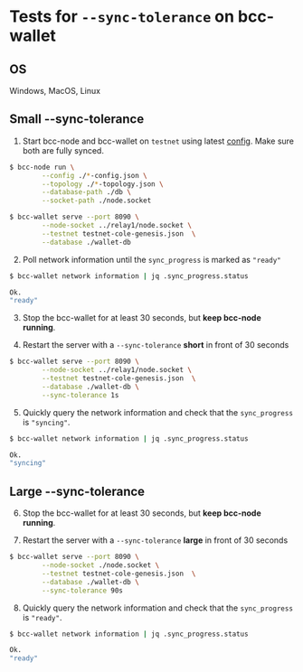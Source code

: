 # Tests for `--sync-tolerance` on bcc-wallet

## OS

Windows, MacOS, Linux

## Small --sync-tolerance

1. Start bcc-node and bcc-wallet on `testnet` using latest [config](https://hydra.tbco.io/job/Bcc/tbco-nix/bcc-deployment/latest/download/1/index.html). Make sure both are fully synced.

```bash
$ bcc-node run \
		--config ./*-config.json \
		--topology ./*-topology.json \
		--database-path ./db \
		--socket-path ./node.socket

$ bcc-wallet serve --port 8090 \
		--node-socket ../relay1/node.socket \
		--testnet testnet-cole-genesis.json  \
		--database ./wallet-db
```

2. Poll network information until the `sync_progress` is marked as `"ready"`

```bash
$ bcc-wallet network information | jq .sync_progress.status

Ok.
"ready"
```

3. Stop the bcc-wallet for at least 30 seconds, but **keep bcc-node running**.


4. Restart the server with a `--sync-tolerance` **short** in front of 30 seconds

```bash
$ bcc-wallet serve --port 8090 \
		--node-socket ../relay1/node.socket \
		--testnet testnet-cole-genesis.json  \
		--database ./wallet-db \
		--sync-tolerance 1s
```


5. Quickly query the network information and check that the `sync_progress` is `"syncing"`.

```bash
$ bcc-wallet network information | jq .sync_progress.status

Ok.
"syncing"
```

## Large --sync-tolerance


6. Stop the bcc-wallet for at least 30 seconds, but **keep bcc-node running**.


7. Restart the server with a `--sync-tolerance` **large** in front of 30 seconds

```bash
$ bcc-wallet serve --port 8090 \
		--node-socket ./node.socket \
		--testnet testnet-cole-genesis.json  \
		--database ./wallet-db \
		--sync-tolerance 90s
```


8. Quickly query the network information and check that the `sync_progress` is `"ready"`.

```bash
$ bcc-wallet network information | jq .sync_progress.status

Ok.
"ready"
```
